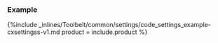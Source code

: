 


### Example

{%include _inlines/Toolbelt/common/settings/code_settings_example-cxsettingss-v1.md  product = include.product %}
